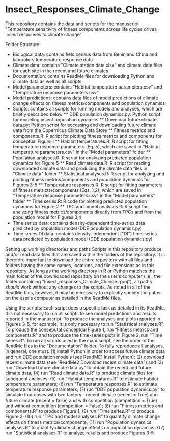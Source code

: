 # Insect_Responses_Climate_Change
This repository contains the data and scripts for the manuscript "Temperature sensitivity of fitness components across life cycles drives insect responses to climate change"

Folder Structure:
* Biological data: contains field census data from Benin and China and laboratory temperature response data
* Climate data: contains "Climate station data.xlsx" and climate data files for each site in the recent and future climates
* Documentation: contains ReadMe files for downloading Python and climate data as well as all scripts
* Model parameters: contains "Habitat temperature parameters.csv" and "Temperature response parameters.csv"
* Model predictions: contains data files of model predictions of climate change effects on fitness metrics/components and population dynamics
* Scripts: contains all scripts for running models and analyses, which are briefly described below
** DDE population dynamics.py: Python script for modeling insect population dynamics
** Download future climate data.py: Python script for accessing and downloading future climate data from the Copernicus Climate Data Store
** Fitness metrics and components.R: R script for plotting fitness metrics and components for conceptual Figure 1
** Habitat temperatures.R: R script for fitting temperature response parameters (Eq. 5), which are saved in "Habitat temperature parameters.csv" in the "Model parameters" folder
** Population analyses.R: R script for analyzing predicted population dynamics for Figure 5
** Read climate data.R: R script for reading downloaded climate data and producing the climate data files in "Climate data" folder
** Statistical analyses.R: R script for analyzing and plotting fitness metrics/components and population dynamics for Figures 3-5
** Temperature responses.R: R script for fitting parameters of fitness metricts/components (Eqs. 1,2), which are saved in "Temperature response parameters.csv" in the "Model parameters" folder
** Time series.R: R code for plotting predicted population dynamics for Figure 2
** TPC and model analyses.R: R script for analyzing fitness metrics/components directly from TPCs and from the population model for Figures 3,4
* Time series data: contains density-dependent time-series data predicted by population model (DDE population dynamics.py)
* Time series DI data: contains density-independent ("DI") time-series data predicted by population model (DDE population dynamics.py)

Setting up working directories and paths
Scripts in this repository produce and/or read data files that are saved within the folders of the repository. It is therefore important to download the entire repository with all files and folders having the same names, locations, and file extensions as in this repository. As long as the working directory in R or Python matches the main folder of the downloaded repository on the user's computer (i.e., the folder containing "Insect_responses_Climate_Change.rproj"), all paths _should_ work without any changes to the scripts. As noted in all of the ReadMe files, however, it may be necessary to explicitly specify the paths on the user's computer as detailed in the ReadMe files. 

Using the scripts:
Each script does a specific task as detailed in its ReadMe. It is not necessary to run all scripts to see model predictions and results reported in the manuscript. To produce the analyses and plots reported in Figures 3-5, for example, it is only necessary to run "Statistical analyses.R". To produce the conceputal conceptual Figure 1, run "Fitness metrics and components.R" and to produce the time-series plots in Figure 2, run "Time series.R". To run all scripts used in the manuscript, see the order of the ReadMe files in the "Documentation" folder. To fully reproduce all analyses, in general, one must: (1) install Python in order to access future climate data and run DDE population models (see ReadME1 Install Python); (2) download recent climate data (see "ReadMe2 Download recent climate data") and (3) run "Download future climate data.py" to obtain the recent and future climate data; (4) run "Read climate data.R" to produce climate files for subequent analyses; (5) run "Habitat temperatures.R" to estimate habitat temperature parameters; (6) run "Temperature responses.R" to estimate temperature response parameters; (7) run "DDE population dynamics.py" to simulate four cases with two factors - recent climate (recent = True) and future climate (recent = false) and with competition (competition = True) and without competition (competition = False); (8) run "Fitness metrics and components.R" to produce Figure 1; (9) run "Time series.R" to produce Figure 2; (10) run "TPC and model analyses.R" to quantify climate change effects on fitness metrics/components; (11) run "Population dynamics analyses.R" to quantify climate change effects on population dynamics; (12) run "Statistical analyses.R" to analyze results and produce Figures 3-5.
